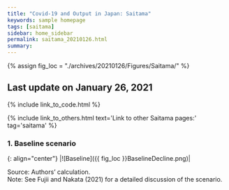 ```yaml
---
title: "Covid-19 and Output in Japan: Saitama"
keywords: sample homepage
tags: [saitama]
sidebar: home_sidebar
permalink: saitama_20210126.html
summary:
---
```


{% assign fig_loc = "./archives/20210126/Figures/Saitama/" %}

## Last update on January 26, 2021

{% include link_to_code.html %}

{% include link_to_others.html text='Link to other Saitama pages:' tag='saitama' %}

### 1. Baseline scenario

{: align="center"}
|![Baseline]({{ fig_loc }}BaselineDecline.png)|

Source: Authors’ calculation.<br>
Note:	See Fujii and Nakata (2021) for a detailed discussion of the scenario.

